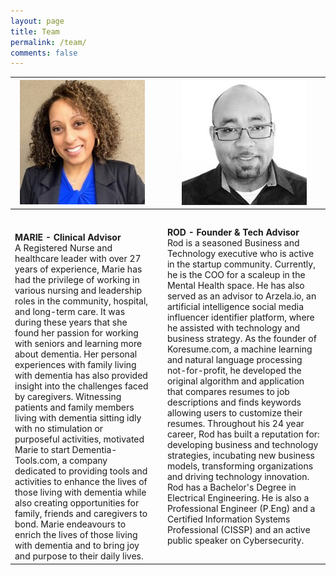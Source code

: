 ```yaml
---
layout: page
title: Team
permalink: /team/
comments: false
---
```


| ![](/assets/images/marie.png)|   	| ![](/assets/images/rod.png) 	|
|----------------------------------------------------------------------------------------------------------------------------------------------------------------------------------------------------------------------------------------------------------------------------------------------------------------------------------------------------------------------------------------------------------------------------------------------------------------------------------------------------------------------------------------------------------------------------------------------------------------------------------------------------------------------------------------------------------------------------------------------------------------------------------------------------------------------------------------------------------------	|---------	|----------------------------------------------------------------------------------------------------------------------------------------------------------------------------------------------------------------------------------------------------------------------------------------------------------------------------------------------------------------------------------------------------------------------------------------------------------------------------------------------------------------------------------------------------------------------------------------------------------------------------------------------------------------------------------------------------------------------------------------------------------------------------------------------------------------------------------------------------------------	|
|<br/><br/>**MARIE - Clinical Advisor** <br/> A Registered Nurse and healthcare leader with over 27 years of experience, Marie has had the privilege of working in various nursing and leadership roles in the community, hospital, and long-term care. It was during these years that she found her passion for working with seniors and learning more about dementia. Her personal experiences with family living with dementia has also provided insight into the challenges faced by caregivers. Witnessing patients and family members living with dementia sitting idly with no stimulation or purposeful activities, motivated Marie to start Dementia-Tools.com, a company dedicated to providing tools and activities to enhance the lives of those living with dementia while also creating opportunities for family, friends and caregivers to bond.  Marie endeavours to enrich the lives of those living with dementia and to bring joy and purpose to their daily lives.||**ROD - Founder & Tech Advisor** <br/>Rod is a seasoned Business and Technology executive who is  active in the startup community. Currently, he is the COO for a scaleup in the Mental Health space. He has also served as an advisor to Arzela.io, an artificial intelligence social media influencer identifier platform, where he assisted with technology and business strategy. As the founder of Koresume.com, a machine learning and natural language processing not-for-profit, he developed the original algorithm and application that compares resumes to job descriptions and finds keywords allowing users to customize their resumes. Throughout his 24 year career, Rod has built a reputation for: developing business and technology strategies, incubating new business models, transforming organizations and driving technology innovation. Rod has a Bachelor's Degree in Electrical Engineering. He is also a Professional Engineer (P.Eng) and a Certified Information Systems Professional (CISSP) and an active public speaker on Cybersecurity.<br/> |

